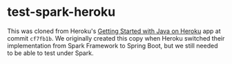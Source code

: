 # test-spark-heroku

This was cloned from Heroku's [Getting Started with Java on Heroku](https://github.com/heroku/java-getting-started) app at commit `cf7fb1b`. We originally created this copy when Heroku switched their implementation from Spark Framework to Spring Boot, but we still needed to be able to test under Spark.
